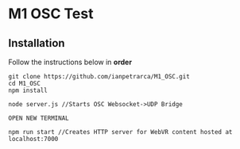 # M1 OSC Test

## Installation

Follow the instructions below in **order**

    git clone https://github.com/ianpetrarca/M1_OSC.git
    cd M1_OSC
    npm install
    
    node server.js //Starts OSC Websocket->UDP Bridge
    
    OPEN NEW TERMINAL
    
    npm run start //Creates HTTP server for WebVR content hosted at localhost:7000
